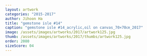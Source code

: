 ```yaml
---
layout: artwork
categories: "2015-2017"
author: Jihoon Ha
title: "gemstone isle #14"
caption: "gemstone isle #14_acrylic,oil on canvas_70×70㎝_2017"
image: /assets/images/artworks/2017/artwork125.jpg
thumb: /assets/images/artworks/2017/thumbs/artwork125.jpg
order: 2080
sizeScore: 04
---
```

